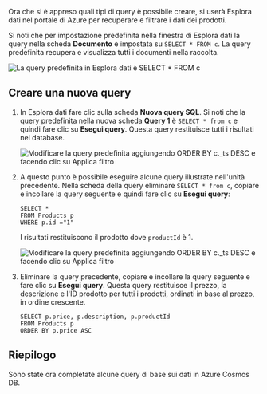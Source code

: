 Ora che si è appreso quali tipi di query è possibile creare, si userà Esplora dati nel portale di Azure per recuperare e filtrare i dati dei prodotti.

Si noti che per impostazione predefinita nella finestra di Esplora dati la query nella scheda **Documento** è impostata su `SELECT * FROM c`. La query predefinita recupera e visualizza tutti i documenti nella raccolta.

![La query predefinita in Esplora dati è SELECT * FROM c](../media-draft/5-azure-cosmosdb-data-explorer-query.png)

## <a name="create-a-new-query"></a>Creare una nuova query

1. In Esplora dati fare clic sulla scheda **Nuova query SQL**. Si noti che la query predefinita nella nuova scheda **Query 1** è `SELECT * from c` e quindi fare clic su **Esegui query**. Questa query restituisce tutti i risultati nel database.

    ![Modificare la query predefinita aggiungendo ORDER BY c._ts DESC e facendo clic su Applica filtro](../media-draft/5-azure-cosmosdb-data-explorer-edit-query.png)

2. A questo punto è possibile eseguire alcune query illustrate nell'unità precedente. Nella scheda della query eliminare `SELECT * from c`, copiare e incollare la query seguente e quindi fare clic su **Esegui query**:

    ```
    SELECT *
    FROM Products p
    WHERE p.id ="1"
    ```

    I risultati restituiscono il prodotto dove `productId` è 1.

    ![Modificare la query predefinita aggiungendo ORDER BY c._ts DESC e facendo clic su Applica filtro](../media-draft/5-azure-cosmosdb-data-explorer-query-by-id.png)

3. Eliminare la query precedente, copiare e incollare la query seguente e fare clic su **Esegui query**. Questa query restituisce il prezzo, la descrizione e l'ID prodotto per tutti i prodotti, ordinati in base al prezzo, in ordine crescente.
 
    ```
    SELECT p.price, p.description, p.productId
    FROM Products p
    ORDER BY p.price ASC
    ```

## <a name="summary"></a>Riepilogo

Sono state ora completate alcune query di base sui dati in Azure Cosmos DB. 